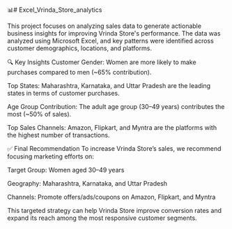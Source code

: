 📊# Excel_Vrinda_Store_analytics

This project focuses on analyzing sales data to generate actionable business insights for improving Vrinda Store's performance. The data was analyzed using Microsoft Excel, and key patterns were identified across customer demographics, locations, and platforms.

🔍 Key Insights
Customer Gender: Women are more likely to make purchases compared to men (~65% contribution).

Top States: Maharashtra, Karnataka, and Uttar Pradesh are the leading states in terms of customer purchases.

Age Group Contribution: The adult age group (30–49 years) contributes the most (~50% of sales).

Top Sales Channels: Amazon, Flipkart, and Myntra are the platforms with the highest number of transactions.

✅ Final Recommendation
To increase Vrinda Store’s sales, we recommend focusing marketing efforts on:

Target Group: Women aged 30–49 years

Geography: Maharashtra, Karnataka, and Uttar Pradesh

Channels: Promote offers/ads/coupons on Amazon, Flipkart, and Myntra

This targeted strategy can help Vrinda Store improve conversion rates and expand its reach among the most responsive customer segments.
